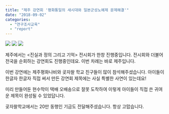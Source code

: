 ```yaml
---
title: "제주 강연회 '평화통일의 새시대와 일본군성노예제 문제해결'"
date: "2018-09-02"
categories: 
  - "연구조사교육"
  - "report"
---
```


[![](https://justicefund.cafe24.com/kr/wp-content/uploads/2018/09/photo_2018-09-04_11-39-12.jpg)](https://justicefund.cafe24.com/kr/wp-content/uploads/2018/09/photo_2018-09-04_11-39-12.jpg) [![](https://justicefund.cafe24.com/kr/wp-content/uploads/2018/09/photo_2018-09-04_11-39-11.jpg)](https://justicefund.cafe24.com/kr/wp-content/uploads/2018/09/photo_2018-09-04_11-39-11.jpg) [![](https://justicefund.cafe24.com/kr/wp-content/uploads/2018/09/photo_2018-09-04_11-39-10.jpg)](https://justicefund.cafe24.com/kr/wp-content/uploads/2018/09/photo_2018-09-04_11-39-10.jpg)

제주에서는 <진실과 정의 그리고 기억> 전시회가 한창 진행중입니다. 전시회와 더불어 전국을 순회하는 강연회도 진행중인데요. 이번 차례는 바로 제주입니다.

이번 강연에는 제주평화나비와 곶자왈 학교 친구들이 많이 참석해주셨습니다. 아이들이 한글자 한글자 직접 써서 만든 강연회 제목에는 사실 특별한 사연이 있는데요!

미리 만들어둔 현수막이 택배 오배송으로 잘못 도착하여 이렇게 아이들이 직접 쓴 귀여운 제목이 완성될 수 있었답니다.

곶자왈학교에서는 20만 동행인 기금도 전달해주셨습니다. 항상 고맙습니다.
